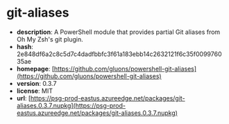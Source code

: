 # git-aliases

- **description**: A PowerShell module that provides partial Git aliases from Oh My Zsh's git plugin.
- **hash**: 2e848df6a2c8c5d7c4dadfbbfc3f61a183ebb14c2632121f6c35f009976035ae
- **homepage**: [https://github.com/gluons/powershell-git-aliases](https://github.com/gluons/powershell-git-aliases)
- **version**: 0.3.7
- **license**: MIT
- **url**: [https://psg-prod-eastus.azureedge.net/packages/git-aliases.0.3.7.nupkg](https://psg-prod-eastus.azureedge.net/packages/git-aliases.0.3.7.nupkg)

